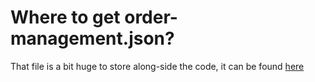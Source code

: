 # Where to get order-management.json?

That file is a bit huge to store along-side the code, it can be found [here](https://zenodo.org/records/8428112)